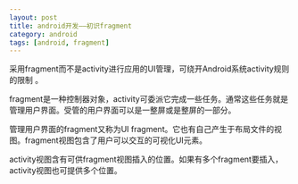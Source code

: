 ```yaml
---
layout: post
title: android开发——初识fragment
category: android
tags: [android, fragment]
---
```


采用fragment而不是activity进行应用的UI管理，可绕开Android系统activity规则的限制 。

fragment是一种控制器对象，activity可委派它完成一些任务。通常这些任务就是管理用户界面。受管的用户界面可以是一整屏或是整屏的一部分。

 管理用户界面的fragment又称为UI fragment。它也有自己产生于布局文件的视图。fragment视图包含了用户可以交互的可视化UI元素。

 activity视图含有可供fragment视图插入的位置。如果有多个fragment要插入，activity视图也可提供多个位置。